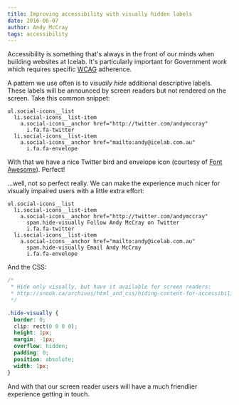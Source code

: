 ```yaml
---
title: Improving accessibility with visually hidden labels
date: 2016-06-07
author: Andy McCray
tags: accessibility
---
```


Accessibility is something that's always in the front of our minds when building websites at Icelab. It's particularly important for Government work which requires specific [WCAG](https://www.w3.org/WAI/intro/wcag) adherence.

A pattern we use often is to _visually hide_ additional descriptive labels. These labels will be announced by screen readers but not rendered on the screen. Take this common snippet:

```slim
ul.social-icons__list
  li.social-icons__list-item
    a.social-icons__anchor href="http://twitter.com/andymccray"
      i.fa.fa-twitter
  li.social-icons__list-item
    a.social-icons__anchor href="mailto:andy@icelab.com.au"
      i.fa.fa-envelope
```

With that we have a nice Twitter bird and envelope icon (courtesy of [Font Awesome](http://fontawesome.io/)). Perfect!

…well, not so perfect really. We can make the experience much nicer for visually impaired users with a little extra effort:

```slim
ul.social-icons__list
  li.social-icons__list-item
    a.social-icons__anchor href="http://twitter.com/andymccray"
      span.hide-visually Follow Andy McCray on Twitter
      i.fa.fa-twitter
  li.social-icons__list-item
    a.social-icons__anchor href="mailto:andy@icelab.com.au"
      span.hide-visually Email Andy McCray
      i.fa.fa-envelope
```

And the CSS:

```css
/*
 * Hide only visually, but have it available for screen readers:
 * http://snook.ca/archives/html_and_css/hiding-content-for-accessibility
 */

.hide-visually {
  border: 0;
  clip: rect(0 0 0 0);
  height: 1px;
  margin: -1px;
  overflow: hidden;
  padding: 0;
  position: absolute;
  width: 1px;
}
```

And with that our screen reader users will have a much friendlier experience getting in touch.
